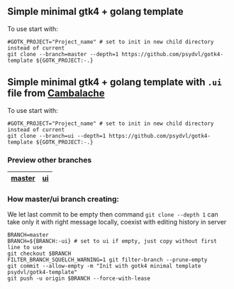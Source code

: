 ## Simple minimal gtk4 + golang template

To use start with:

``` shell
#GOTK_PROJECT="Project_name" # set to init in new child directory instead of current
git clone --branch=master --depth=1 https://github.com/psydvl/gotk4-template ${GOTK_PROJECT:-.}
```

## Simple minimal gtk4 + golang template with `.ui` file from [Cambalache](https://flathub.org/apps/details/ar.xjuan.Cambalache)

To use start with:

``` shell
#GOTK_PROJECT="Project_name" # set to init in new child directory instead of current
git clone --branch=ui --depth=1 https://github.com/psydvl/gotk4-template ${GOTK_PROJECT:-.}
```

### Preview other branches

| [master](../../tree/master) | [ui](../../tree/master) |
| --- | --- |

### How master/ui branch creating:

We let last commit to be empty then command `git clone --depth 1` can take only it with right message locally, coexist with editing history in server

``` shell
BRANCH=master
BRANCH=${BRANCH:-ui} # set to ui if empty, just copy without first line to use
git checkout $BRANCH 
FILTER_BRANCH_SQUELCH_WARNING=1 git filter-branch --prune-empty
git commit --allow-empty -m "Init with gotk4 minimal template psydvl/gotk4-template"
git push -u origin $BRANCH --force-with-lease
```